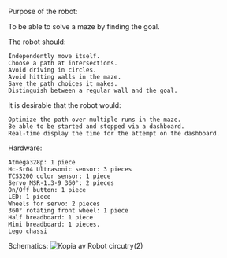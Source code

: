 Purpose of the robot:

To be able to solve a maze by finding the goal.

The robot should:

    Independently move itself.
    Choose a path at intersections.
    Avoid driving in circles.
    Avoid hitting walls in the maze.
    Save the path choices it makes.
    Distinguish between a regular wall and the goal.

It is desirable that the robot would:

    Optimize the path over multiple runs in the maze.
    Be able to be started and stopped via a dashboard.
    Real-time display the time for the attempt on the dashboard.

Hardware:

    Atmega328p: 1 piece
    Hc-Sr04 Ultrasonic sensor: 3 pieces
    TCS3200 color sensor: 1 piece
    Servo MSR-1.3-9 360°: 2 pieces
    On/Off button: 1 piece
    LED: 1 piece
    Wheels for servo: 2 pieces
    360° rotating front wheel: 1 piece
    Half breadboard: 1 piece
    Mini breadboard: 1 pieces.
    Lego chassi

Schematics:
![Kopia av Robot circutry(2)](https://github.com/Zachral/mazeSolvingRobot/assets/101337887/6d8f8ad5-0fe3-4bcc-a28f-b9783e98b01a)

  
